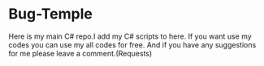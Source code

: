 # Bug-Temple 
Here is my main C# repo.I add my C# scripts to here.
If you want use my codes you can use my all codes for free.
And if you have any suggestions for me please leave a comment.(Requests)
